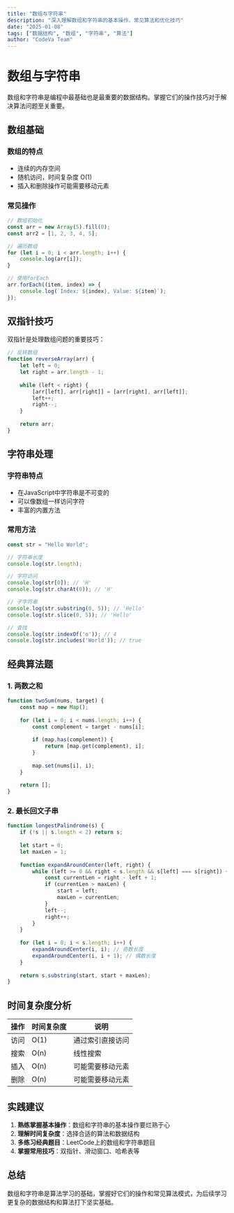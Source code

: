 ```yaml
---
title: "数组与字符串"
description: "深入理解数组和字符串的基本操作、常见算法和优化技巧"
date: "2025-01-08"
tags: ["数据结构", "数组", "字符串", "算法"]
author: "CodeVa Team"
---
```


# 数组与字符串

数组和字符串是编程中最基础也是最重要的数据结构。掌握它们的操作技巧对于解决算法问题至关重要。

## 数组基础

### 数组的特点
- 连续的内存空间
- 随机访问，时间复杂度 O(1)
- 插入和删除操作可能需要移动元素

### 常见操作

```javascript
// 数组初始化
const arr = new Array(5).fill(0);
const arr2 = [1, 2, 3, 4, 5];

// 遍历数组
for (let i = 0; i < arr.length; i++) {
    console.log(arr[i]);
}

// 使用forEach
arr.forEach((item, index) => {
    console.log(`Index: ${index}, Value: ${item}`);
});
```

## 双指针技巧

双指针是处理数组问题的重要技巧：

```javascript
// 反转数组
function reverseArray(arr) {
    let left = 0;
    let right = arr.length - 1;
    
    while (left < right) {
        [arr[left], arr[right]] = [arr[right], arr[left]];
        left++;
        right--;
    }
    
    return arr;
}
```

## 字符串处理

### 字符串特点
- 在JavaScript中字符串是不可变的
- 可以像数组一样访问字符
- 丰富的内置方法

### 常用方法

```javascript
const str = "Hello World";

// 字符串长度
console.log(str.length);

// 字符访问
console.log(str[0]); // 'H'
console.log(str.charAt(0)); // 'H'

// 子字符串
console.log(str.substring(0, 5)); // 'Hello'
console.log(str.slice(0, 5)); // 'Hello'

// 查找
console.log(str.indexOf('o')); // 4
console.log(str.includes('World')); // true
```

## 经典算法题

### 1. 两数之和

```javascript
function twoSum(nums, target) {
    const map = new Map();
    
    for (let i = 0; i < nums.length; i++) {
        const complement = target - nums[i];
        
        if (map.has(complement)) {
            return [map.get(complement), i];
        }
        
        map.set(nums[i], i);
    }
    
    return [];
}
```

### 2. 最长回文子串

```javascript
function longestPalindrome(s) {
    if (!s || s.length < 2) return s;
    
    let start = 0;
    let maxLen = 1;
    
    function expandAroundCenter(left, right) {
        while (left >= 0 && right < s.length && s[left] === s[right]) {
            const currentLen = right - left + 1;
            if (currentLen > maxLen) {
                start = left;
                maxLen = currentLen;
            }
            left--;
            right++;
        }
    }
    
    for (let i = 0; i < s.length; i++) {
        expandAroundCenter(i, i); // 奇数长度
        expandAroundCenter(i, i + 1); // 偶数长度
    }
    
    return s.substring(start, start + maxLen);
}
```

## 时间复杂度分析

| 操作 | 时间复杂度 | 说明 |
|------|------------|------|
| 访问 | O(1) | 通过索引直接访问 |
| 搜索 | O(n) | 线性搜索 |
| 插入 | O(n) | 可能需要移动元素 |
| 删除 | O(n) | 可能需要移动元素 |

## 实践建议

1. **熟练掌握基本操作**：数组和字符串的基本操作要烂熟于心
2. **理解时间复杂度**：选择合适的算法和数据结构
3. **多练习经典题目**：LeetCode上的数组和字符串题目
4. **掌握常用技巧**：双指针、滑动窗口、哈希表等

## 总结

数组和字符串是算法学习的基础，掌握好它们的操作和常见算法模式，为后续学习更复杂的数据结构和算法打下坚实基础。